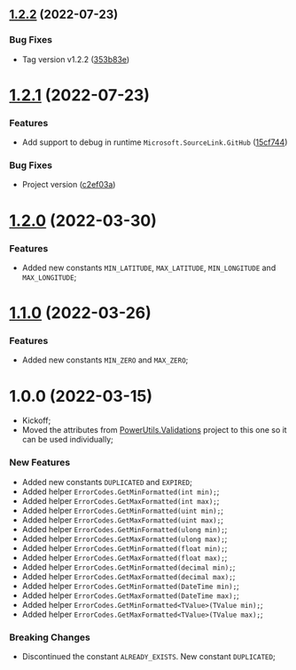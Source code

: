## [1.2.2](https://github.com/TechNobre/PowerUtils.Validations.Primitives/compare/v1.2.1...v1.2.2) (2022-07-23)


### Bug Fixes

* Tag version v1.2.2 ([353b83e](https://github.com/TechNobre/PowerUtils.Validations.Primitives/commit/353b83e7722c68e5abcc6ce2285b83c997159af2))

# [1.2.1](https://github.com/TechNobre/PowerUtils.Validations.Primitives/compare/v1.2.0...v1.2.1) (2022-07-23)


### Features

* Add support to debug in runtime `Microsoft.SourceLink.GitHub` ([15cf744](https://github.com/TechNobre/PowerUtils.Validations.Primitives/commit/15cf74427c1f8c367627ac9d17d17e8434401e01))

### Bug Fixes

* Project version ([c2ef03a](https://github.com/TechNobre/PowerUtils.Validations.Primitives/commit/c2ef03aec15abc0b09f568fc2fa7e329a28a7467))

# [1.2.0](https://github.com/TechNobre/PowerUtils.Validations.Primitives/compare/v1.1.0...v1.2.0) (2022-03-30)


### Features

* Added new constants `MIN_LATITUDE`, `MAX_LATITUDE`, `MIN_LONGITUDE` and `MAX_LONGITUDE`;




# [1.1.0](https://github.com/TechNobre/PowerUtils.Validations.Primitives/compare/v1.0.0...v1.1.0) (2022-03-26)


### Features

* Added new constants `MIN_ZERO` and `MAX_ZERO`;




# 1.0.0 (2022-03-15)

* Kickoff;
* Moved the attributes from [PowerUtils.Validations](https://github.com/TechNobre/PowerUtils.Validations) project to this one so it can be used individually;


### New Features

* Added new constants `DUPLICATED` and `EXPIRED`;
* Added helper `ErrorCodes.GetMinFormatted(int min);`;
* Added helper `ErrorCodes.GetMaxFormatted(int max);`;
* Added helper `ErrorCodes.GetMinFormatted(uint min);`;
* Added helper `ErrorCodes.GetMaxFormatted(uint max);`;
* Added helper `ErrorCodes.GetMinFormatted(ulong min);`;
* Added helper `ErrorCodes.GetMaxFormatted(ulong max);`;
* Added helper `ErrorCodes.GetMinFormatted(float min);`;
* Added helper `ErrorCodes.GetMaxFormatted(float max);`;
* Added helper `ErrorCodes.GetMinFormatted(decimal min);`;
* Added helper `ErrorCodes.GetMaxFormatted(decimal max);`;
* Added helper `ErrorCodes.GetMinFormatted(DateTime min);`;
* Added helper `ErrorCodes.GetMaxFormatted(DateTime max);`;
* Added helper `ErrorCodes.GetMinFormatted<TValue>(TValue min);`;
* Added helper `ErrorCodes.GetMaxFormatted<TValue>(TValue max);`;


### Breaking Changes

* Discontinued the constant `ALREADY_EXISTS`. New constant `DUPLICATED`;

